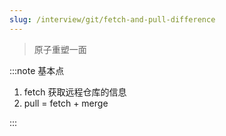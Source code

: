 ```yaml
---
slug: /interview/git/fetch-and-pull-difference
---
```


> 原子重塑一面

:::note 基本点

1. fetch 获取远程仓库的信息
2. pull = fetch + merge

:::


